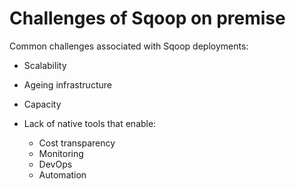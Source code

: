 # Challenges of Sqoop on premise  

Common challenges associated with Sqoop deployments:

* Scalability  
* Ageing infrastructure  
* Capacity  
* Lack of native tools that enable:  

  * Cost transparency  
  * Monitoring  
  * DevOps  
  * Automation  
